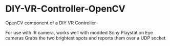 # DIY-VR-Controller-OpenCV
OpenCV component of a DIY VR Controller

For use with IR camera, works well with modded Sony Playstation Eye cameras
Grabs the two brightest spots and reports them over a UDP socket
